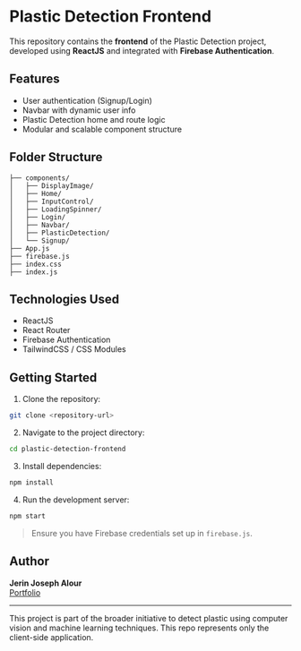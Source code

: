 
# Plastic Detection Frontend

This repository contains the **frontend** of the Plastic Detection project, developed using **ReactJS** and integrated with **Firebase Authentication**.

## Features

- User authentication (Signup/Login)
- Navbar with dynamic user info
- Plastic Detection home and route logic
- Modular and scalable component structure

## Folder Structure

```
├── components/
│   ├── DisplayImage/
│   ├── Home/
│   ├── InputControl/
│   ├── LoadingSpinner/
│   ├── Login/
│   ├── Navbar/
│   ├── PlasticDetection/
│   └── Signup/
├── App.js
├── firebase.js
├── index.css
├── index.js
```

## Technologies Used

- ReactJS
- React Router
- Firebase Authentication
- TailwindCSS / CSS Modules

## Getting Started

1. Clone the repository:
```bash
git clone <repository-url>
```

2. Navigate to the project directory:
```bash
cd plastic-detection-frontend
```

3. Install dependencies:
```bash
npm install
```

4. Run the development server:
```bash
npm start
```

> Ensure you have Firebase credentials set up in `firebase.js`.

## Author

**Jerin Joseph Alour**  
[Portfolio](https://jerin.cloud)

---

This project is part of the broader initiative to detect plastic using computer vision and machine learning techniques. This repo represents only the client-side application.

